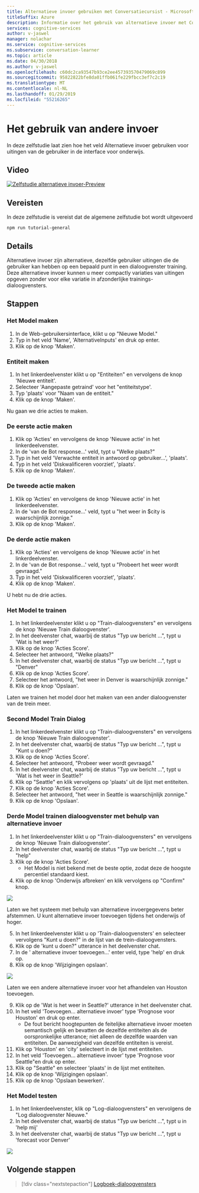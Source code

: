 ```yaml
---
title: Alternatieve invoer gebruiken met Conversatiecursist - Microsoft Cognitive Services | Microsoft Docs
titleSuffix: Azure
description: Informatie over het gebruik van alternatieve invoer met Conversatiecursist.
services: cognitive-services
author: v-jaswel
manager: nolachar
ms.service: cognitive-services
ms.subservice: conversation-learner
ms.topic: article
ms.date: 04/30/2018
ms.author: v-jaswel
ms.openlocfilehash: c60dc2ca93547b93ce2ee457393570479069c899
ms.sourcegitcommit: 95822822bfe8da01ffb061fe229fbcc3ef7c2c19
ms.translationtype: MT
ms.contentlocale: nl-NL
ms.lasthandoff: 01/29/2019
ms.locfileid: "55216265"
---
```

# <a name="how-to-use-alternative-inputs"></a>Het gebruik van andere invoer

In deze zelfstudie laat zien hoe het veld Alternatieve invoer gebruiken voor uitingen van de gebruiker in de interface voor onderwijs.

## <a name="video"></a>Video

[![Zelfstudie alternatieve invoer-Preview](https://aka.ms/cl_Tutorial_v3_AlternativeInputs_Preview)](https://aka.ms/cl_Tutorial_v3_AlternativeInputs)

## <a name="requirements"></a>Vereisten
In deze zelfstudie is vereist dat de algemene zelfstudie bot wordt uitgevoerd

    npm run tutorial-general

## <a name="details"></a>Details
Alternatieve invoer zijn alternatieve, dezelfde gebruiker uitingen die de gebruiker kan hebben op een bepaald punt in een dialoogvenster training. Deze alternatieve invoer kunnen u meer compactly variaties van uitingen opgeven zonder voor elke variatie in afzonderlijke trainings-dialoogvensters.

## <a name="steps"></a>Stappen

### <a name="create-the-model"></a>Het Model maken

1. In de Web-gebruikersinterface, klikt u op "Nieuwe Model."
2. Typ in het veld 'Name', 'AlternativeInputs' en druk op enter.
3. Klik op de knop 'Maken'.

### <a name="entity-creation"></a>Entiteit maken

1. In het linkerdeelvenster klikt u op "Entiteiten" en vervolgens de knop 'Nieuwe entiteit'.
2. Selecteer 'Aangepaste getraind' voor het "entiteitstype'.
3. Typ 'plaats' voor "Naam van de entiteit."
4. Klik op de knop 'Maken'.

Nu gaan we drie acties te maken.

### <a name="create-the-first-action"></a>De eerste actie maken

1. Klik op 'Acties' en vervolgens de knop 'Nieuwe actie' in het linkerdeelvenster.
2. In de 'van de Bot response...' veld, typt u "Welke plaats?"
3. Typ in het veld 'Verwachte entiteit in antwoord op gebruiker...', 'plaats'.
4. Typ in het veld 'Diskwalificeren voorziet', 'plaats'.
5. Klik op de knop 'Maken'.

### <a name="create-the-second-action"></a>De tweede actie maken

1. Klik op 'Acties' en vervolgens de knop 'Nieuwe actie' in het linkerdeelvenster.
2. In de 'van de Bot response...' veld, typt u "het weer in $city is waarschijnlijk zonnige."
3. Klik op de knop 'Maken'.

### <a name="create-the-third-action"></a>De derde actie maken

1. Klik op 'Acties' en vervolgens de knop 'Nieuwe actie' in het linkerdeelvenster.
2. In de 'van de Bot response...' veld, typt u "Probeert het weer wordt gevraagd."
3. Typ in het veld 'Diskwalificeren voorziet', 'plaats'.
4. Klik op de knop 'Maken'.

U hebt nu de drie acties.

### <a name="train-the-model"></a>Het Model te trainen

1. In het linkerdeelvenster klikt u op "Train-dialoogvensters" en vervolgens de knop 'Nieuwe Train dialoogvenster'.
2. In het deelvenster chat, waarbij de status "Typ uw bericht …", typt u 'Wat is het weer?'
3. Klik op de knop 'Acties Score'.
4. Selecteer het antwoord, "Welke plaats?"
5. In het deelvenster chat, waarbij de status "Typ uw bericht …", typt u "Denver"
6. Klik op de knop 'Acties Score'.
7. Selecteer het antwoord, "het weer in Denver is waarschijnlijk zonnige."
8. Klik op de knop 'Opslaan'.

Laten we trainen het model door het maken van een ander dialoogvenster van de trein meer.

### <a name="second-model-train-dialog"></a>Second Model Train Dialog

1. In het linkerdeelvenster klikt u op "Train-dialoogvensters" en vervolgens de knop 'Nieuwe Train dialoogvenster'.
2. In het deelvenster chat, waarbij de status "Typ uw bericht …", typt u "Kunt u doen?"
3. Klik op de knop 'Acties Score'.
4. Selecteer het antwoord, "Probeer weer wordt gevraagd."
5. In het deelvenster chat, waarbij de status "Typ uw bericht …", typt u 'Wat is het weer in Seattle?'
6. Klik op "Seattle" en klik vervolgens op 'plaats' uit de lijst met entiteiten.
7. Klik op de knop 'Acties Score'.
8. Selecteer het antwoord, "het weer in Seattle is waarschijnlijk zonnige."
9. Klik op de knop 'Opslaan'.

### <a name="third-model-train-dialog-using-alternative-input"></a>Derde Model trainen dialoogvenster met behulp van alternatieve invoer

1. In het linkerdeelvenster klikt u op "Train-dialoogvensters" en vervolgens de knop 'Nieuwe Train dialoogvenster'.
2. In het deelvenster chat, waarbij de status "Typ uw bericht …", typt u "help"
3. Klik op de knop 'Acties Score'.
    - Het Model is niet bekend met de beste optie, zodat deze de hoogste percentiel standaard kiest.
4. Klik op de knop 'Onderwijs afbreken' en klik vervolgens op "Confirm" knop.

![](../media/tutorial8_closescores.png)

Laten we het systeem met behulp van alternatieve invoergegevens beter afstemmen. U kunt alternatieve invoer toevoegen tijdens het onderwijs of hoger.

5. In het linkerdeelvenster klikt u op 'Train-dialoogvensters' en selecteer vervolgens "Kunt u doen?" in de lijst van de trein-dialoogvensters.
6. Klik op de 'kunt u doen?" utterance in het deelvenster chat.
7. In de ' alternatieve invoer toevoegen...' enter veld, type 'help' en druk op.
8. Klik op de knop 'Wijzigingen opslaan'.

![](../media/tutorial8_helpalternates.png)

Laten we een andere alternatieve invoer voor het afhandelen van Houston toevoegen.

9. Klik op de 'Wat is het weer in Seattle?' utterance in het deelvenster chat.
10. In het veld 'Toevoegen... alternatieve invoer' type 'Prognose voor Houston' en druk op enter.
    - De fout bericht hoogtepunten de feitelijke alternatieve invoer moeten semantisch gelijk en bevatten de dezelfde entiteiten als de oorspronkelijke utterance; niet alleen de dezelfde waarden van entiteiten. De aanwezigheid van dezelfde entiteiten is vereist.
11. Klik op 'Houston' en 'city' selecteert in de lijst met entiteiten.
12. In het veld 'Toevoegen... alternatieve invoer' type 'Prognose voor Seattle"en druk op enter.
13. Klik op "Seattle" en selecteer 'plaats' in de lijst met entiteiten.
14. Klik op de knop 'Wijzigingen opslaan'.
15. Klik op de knop 'Opslaan bewerken'.

### <a name="testing-the-model"></a>Het Model testen

1. In het linkerdeelvenster, klik op "Log-dialoogvensters" en vervolgens de "Log dialoogvenster Nieuwe."
2. In het deelvenster chat, waarbij de status "Typ uw bericht …", typt u in 'help mij'
3. In het deelvenster chat, waarbij de status "Typ uw bericht …", typt u 'forecast voor Denver'

![](../media/tutorial8_altcities.png)

## <a name="next-steps"></a>Volgende stappen

> [!div class="nextstepaction"]
> [Logboek-dialoogvensters](./11-log-dialogs.md)
